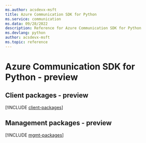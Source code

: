 ```yaml
---
ms.author: acsdevx-msft
title: Azure Communication SDK for Python
ms.service: communication
ms.data: 09/28/2022
description: Reference for Azure Communication SDK for Python
ms.devlang: python
author: acsdevx-msft
ms.topic: reference
---
```

# Azure Communication SDK for Python - preview

## Client packages - preview
[!INCLUDE [client-packages](communication-client-index.md)]
## Management packages - preview
[!INCLUDE [mgmt-packages](communication-mgmt-index.md)]